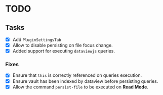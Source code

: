 # TODO

## Tasks

- [x] Add `PluginSettingsTab`
- [x] Allow to disable persisting on file focus change.
- [x] Added support for executing `dataviewjs` queries.

### Fixes

- [x] Ensure that `this` is correctly referenced on queries execution.
- [x] Ensure vault has been indexed by dataview before persisting queries.
- [x] Allow the command `persist-file` to be executed on **Read Mode**.

